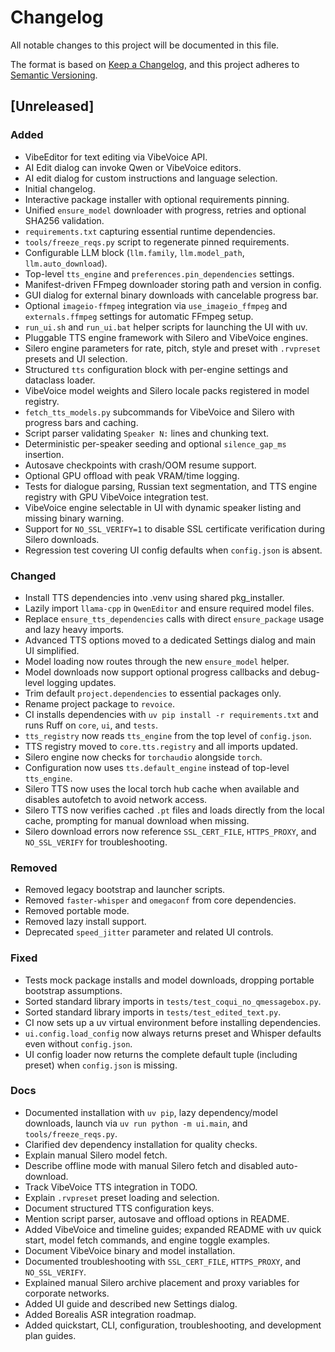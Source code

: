 # Changelog

All notable changes to this project will be documented in this file.

The format is based on [Keep a Changelog](https://keepachangelog.com/en/1.1.0/),
and this project adheres to [Semantic Versioning](https://semver.org/spec/v2.0.0.html).

## [Unreleased]
### Added
- VibeEditor for text editing via VibeVoice API.
- AI Edit dialog can invoke Qwen or VibeVoice editors.
- AI edit dialog for custom instructions and language selection.
- Initial changelog.
- Interactive package installer with optional requirements pinning.
- Unified `ensure_model` downloader with progress, retries and optional SHA256 validation.
- `requirements.txt` capturing essential runtime dependencies.
- `tools/freeze_reqs.py` script to regenerate pinned requirements.
- Configurable LLM block (`llm.family`, `llm.model_path`, `llm.auto_download`).
- Top-level `tts_engine` and `preferences.pin_dependencies` settings.
- Manifest-driven FFmpeg downloader storing path and version in config.
- GUI dialog for external binary downloads with cancelable progress bar.
- Optional `imageio-ffmpeg` integration via `use_imageio_ffmpeg` and `externals.ffmpeg` settings for automatic FFmpeg setup.
- `run_ui.sh` and `run_ui.bat` helper scripts for launching the UI with uv.
- Pluggable TTS engine framework with Silero and VibeVoice engines.
- Silero engine parameters for rate, pitch, style and preset with `.rvpreset` presets and UI selection.
- Structured `tts` configuration block with per-engine settings and dataclass loader.
- VibeVoice model weights and Silero locale packs registered in model registry.
- `fetch_tts_models.py` subcommands for VibeVoice and Silero with progress bars and caching.
- Script parser validating `Speaker N:` lines and chunking text.
- Deterministic per-speaker seeding and optional `silence_gap_ms` insertion.
- Autosave checkpoints with crash/OOM resume support.
- Optional GPU offload with peak VRAM/time logging.
- Tests for dialogue parsing, Russian text segmentation, and TTS engine registry with GPU VibeVoice integration test.
- VibeVoice engine selectable in UI with dynamic speaker listing and missing binary warning.
- Support for `NO_SSL_VERIFY=1` to disable SSL certificate verification during Silero downloads.
- Regression test covering UI config defaults when `config.json` is absent.

### Changed
- Install TTS dependencies into .venv using shared pkg_installer.
- Lazily import `llama-cpp` in `QwenEditor` and ensure required model files.
- Replace `ensure_tts_dependencies` calls with direct `ensure_package` usage and lazy heavy imports.
- Advanced TTS options moved to a dedicated Settings dialog and main UI simplified.
- Model loading now routes through the new `ensure_model` helper.
- Model downloads now support optional progress callbacks and debug-level logging updates.
- Trim default `project.dependencies` to essential packages only.
- Rename project package to `revoice`.
- CI installs dependencies with `uv pip install -r requirements.txt` and runs Ruff on `core`, `ui`, and `tests`.
- `tts_registry` now reads `tts_engine` from the top level of `config.json`.
- TTS registry moved to `core.tts.registry` and all imports updated.
- Silero engine now checks for `torchaudio` alongside `torch`.
- Configuration now uses `tts.default_engine` instead of top-level `tts_engine`.
- Silero TTS now uses the local torch hub cache when available and disables autofetch to avoid network access.
- Silero TTS now verifies cached `.pt` files and loads directly from the local cache, prompting for manual download when missing.
- Silero download errors now reference `SSL_CERT_FILE`, `HTTPS_PROXY`, and `NO_SSL_VERIFY` for troubleshooting.

### Removed
- Removed legacy bootstrap and launcher scripts.
- Removed `faster-whisper` and `omegaconf` from core dependencies.
- Removed portable mode.
- Removed lazy install support.
- Deprecated `speed_jitter` parameter and related UI controls.

### Fixed
- Tests mock package installs and model downloads, dropping portable bootstrap assumptions.
- Sorted standard library imports in `tests/test_coqui_no_qmessagebox.py`.
- Sorted standard library imports in `tests/test_edited_text.py`.
- CI now sets up a uv virtual environment before installing dependencies.
- `ui.config.load_config` now always returns preset and Whisper defaults even without `config.json`.
- UI config loader now returns the complete default tuple (including preset) when `config.json` is missing.

### Docs
- Documented installation with `uv pip`, lazy dependency/model downloads,
  launch via `uv run python -m ui.main`, and `tools/freeze_reqs.py`.
- Clarified dev dependency installation for quality checks.
- Explain manual Silero model fetch.
- Describe offline mode with manual Silero fetch and disabled auto-download.
- Track VibeVoice TTS integration in TODO.
- Explain `.rvpreset` preset loading and selection.
- Document structured TTS configuration keys.
- Mention script parser, autosave and offload options in README.
- Added VibeVoice and timeline guides; expanded README with uv quick start, model fetch commands, and engine toggle examples.
- Document VibeVoice binary and model installation.
- Documented troubleshooting with `SSL_CERT_FILE`, `HTTPS_PROXY`, and `NO_SSL_VERIFY`.
- Explained manual Silero archive placement and proxy variables for corporate networks.
- Added UI guide and described new Settings dialog.
- Added Borealis ASR integration roadmap.
- Added quickstart, CLI, configuration, troubleshooting, and development plan guides.
